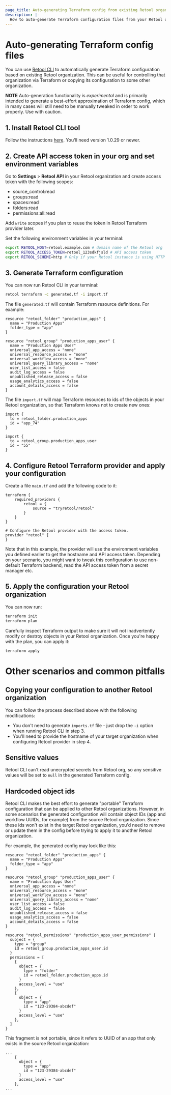```yaml
---
page_title: Auto-generating Terraform config from existing Retool organization
description: |-
  How to auto-generate Terraform configuration files from your Retool organization
---
```


# Auto-generating Terraform config files

You can use [Retool CLI](https://www.npmjs.com/package/retool-cli) to automatically generate Terraform configuration based on existing Retool organization. 
This can be useful for controlling that organization via Terraform or copying its configuration to some other organization.

**NOTE** Auto-generation functionality is _experimental_ and is primarily intended to generate a best-effort approximation of Terraform config, which in many cases will still need to be manually tweaked in order to work properly. Use with caution.

## 1. Install Retool CLI tool
Follow the instructions [here](https://www.npmjs.com/package/retool-cli). You'll need version 1.0.29 or newer.

## 2. Create API access token in your org and set environment variables

Go to **Settings** > **Retool API** in your Retool organization and create access token with the following scopes: 
- source_control:read
- groups:read
- spaces:read
- folders:read
- permissions:all:read

Add `write` scopes if you plan to reuse the token in Retool Terraform provider later.

Set the following environment variables in your terminal:
```sh
export RETOOL_HOST=retool.example.com # domain name of the Retool org
export RETOOL_ACCESS_TOKEN=retool_123sdkfjsld # API access token
export RETOOL_SCHEME=http # Only if your Retool instance is using HTTP instead of HTTPS
```

## 3. Generate Terraform configuration
You can now run Retool CLI in your terminal:

```sh
retool terraform -c generated.tf -i import.tf
```

The file `generated.tf` will contain Terraform resource definitions. For example:
```hcl
resource "retool_folder" "production_apps" {
  name = "Production Apps"
  folder_type = "app"
}

resource "retool_group" "production_apps_user" {
  name = "Production Apps User"
  universal_app_access = "none"
  universal_resource_access = "none"
  universal_workflow_access = "none"
  universal_query_library_access = "none"
  user_list_access = false
  audit_log_access = false
  unpublished_release_access = false
  usage_analytics_access = false
  account_details_access = false
}
```

The file `import.tf` will map Terraform resources to ids of the objects in your Retool organization, so that Terraform knows not to create new ones:
```hcl
import {
  to = retool_folder.production_apps
  id = "app_74"
}

import {
  to = retool_group.production_apps_user
  id = "55"
}
```

## 4. Configure Retool Terraform provider and apply your configuration
Create a file `main.tf` and add the following code to it:
```hcl
terraform {
    required_providers {
        retool = {
            source = "tryretool/retool"
        }
    }
}

# Configure the Retool provider with the access token.
provider "retool" {
}
```

Note that in this example, the provider will use the environment variables you defined earlier to get the hostname and API access token. 
Depending on your scenario, you might want to tweak this configuration to use non-default Terraform backend, read the API access token from a secret manager etc.

## 5. Apply the configuration your Retool organization
You can now run:
```sh
terraform init
terraform plan
```

Carefully inspect Terraform output to make sure it will not inadvertently modify or destroy objects in your Retool organization.
Once you're happy with the plan, you can apply it:
```sh
terraform apply
```

# Other scenarios and common pitfalls

## Copying your configuration to another Retool organization
You can follow the process described above with the following modifications:
- You don't need to generate `imports.tf` file - just drop the `-i` option when running Retool CLI in step 3.
- You'll need to provide the hostname of your target organization when configuring Retool provider in step 4.
  
## Sensitive values
Retool CLI can't read unecrypted secrets from Retool org, so any sensitive values will be set to `null` in the generated Terraform config. 

## Hardcoded object ids
Retool CLI makes the best effort to generate "portable" Terraform configuration that can be applied to other Retool organizations.
However, in some scenarios the generated configuration will contain object IDs (app and workflow UUIDs, for example) from the source Retool organization.
Since these ids won't exist in the target Retool organization, you'd need to remove or update them in the config before trying to apply it to another Retool organization.

For example, the generated config may look like this:
```hcl
resource "retool_folder" "production_apps" {
  name = "Production Apps"
  folder_type = "app"
}

resource "retool_group" "production_apps_user" {
  name = "Production Apps User"
  universal_app_access = "none"
  universal_resource_access = "none"
  universal_workflow_access = "none"
  universal_query_library_access = "none"
  user_list_access = false
  audit_log_access = false
  unpublished_release_access = false
  usage_analytics_access = false
  account_details_access = false
}

resource "retool_permissions" "production_apps_user_permissions" {
  subject = {
    type = "group"
    id = retool_group.production_apps_user.id
  }
  permissions = [
    {
      object = {
        type = "folder"
        id = retool_folder.production_apps.id
      }
      access_level = "use"
    },
    {
      object = {
        type = "app"
        id = "123-29384-abcdef"
      }
      access_level = "use"
    },
  ]
}
```

This fragment is not portable, since it refers to UUID of an app that only exists in the source Retool organization:
```hcl
...
    {
      object = {
        type = "app"
        id = "123-29384-abcdef"
      }
      access_level = "use"
    },
...
```
